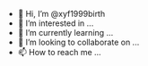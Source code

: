 - 👋 Hi, I’m @xyf1999birth
- 👀 I’m interested in ...
- 🌱 I’m currently learning ...
- 💞️ I’m looking to collaborate on ...
- 📫 How to reach me ...

<!---
xyf1999birth/xyf1999birth is a ✨ special ✨ repository because its `README.md` (this file) appears on your GitHub profile.
You can click the Preview link to take a look at your changes.
--->
